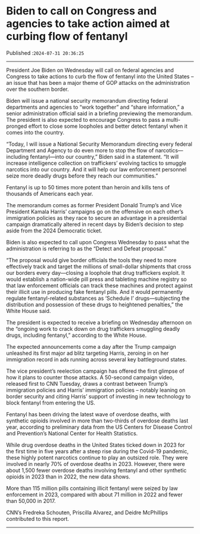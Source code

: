 # Biden to call on Congress and agencies to take action aimed at curbing flow of fentanyl

Published :`2024-07-31 20:36:25`

---

President Joe Biden on Wednesday will call on federal agencies and Congress to take actions to curb the flow of fentanyl into the United States – an issue that has been a major theme of GOP attacks on the administration over the southern border.

Biden will issue a national security memorandum directing federal departments and agencies to “work together” and “share information,” a senior administration official said in a briefing previewing the memorandum. The president is also expected to encourage Congress to pass a multi-pronged effort to close some loopholes and better detect fentanyl when it comes into the country.

“Today, I will issue a National Security Memorandum directing every federal Department and Agency to do even more to stop the flow of narcotics—including fentanyl—into our country,” Biden said in a statement. “It will increase intelligence collection on traffickers’ evolving tactics to smuggle narcotics into our country. And it will help our law enforcement personnel seize more deadly drugs before they reach our communities.”

Fentanyl is up to 50 times more potent than heroin and kills tens of thousands of Americans each year.

The memorandum comes as former President Donald Trump’s and Vice President Kamala Harris’ campaigns go on the offensive on each other’s immigration policies as they race to secure an advantage in a presidential campaign dramatically altered in recent days by Biden’s decision to step aside from the 2024 Democratic ticket.

Biden is also expected to call upon Congress Wednesday to pass what the administration is referring to as the “Detect and Defeat proposal.”

“The proposal would give border officials the tools they need to more effectively track and target the millions of small-dollar shipments that cross our borders every day—closing a loophole that drug traffickers exploit. It would establish a nation-wide pill press and tableting machine registry so that law enforcement officials can track these machines and protect against their illicit use in producing fake fentanyl pills. And it would permanently regulate fentanyl-related substances as ‘Schedule I’ drugs—subjecting the distribution and possession of these drugs to heightened penalties,” the White House said.

The president is expected to receive a briefing on Wednesday afternoon on the “ongoing work to crack down on drug traffickers smuggling deadly drugs, including fentanyl,” according to the White House.

The expected announcements come a day after the Trump campaign unleashed its first major ad blitz targeting Harris, zeroing in on her immigration record in ads running across several key battleground states.

The vice president’s reelection campaign has offered the first glimpse of how it plans to counter those attacks. A 50-second campaign video, released first to CNN Tuesday, draws a contrast between Trump’s immigration policies and Harris’ immigration policies – notably leaning on border security and citing Harris’ support of investing in new technology to block fentanyl from entering the US.

Fentanyl has been driving the latest wave of overdose deaths, with synthetic opioids involved in more than two-thirds of overdose deaths last year, according to preliminary data from the US Centers for Disease Control and Prevention’s National Center for Health Statistics.

While drug overdose deaths in the United States ticked down in 2023 for the first time in five years after a steep rise during the Covid-19 pandemic, these highly potent narcotics continue to play an outsized role. They were involved in nearly 70% of overdose deaths in 2023. However, there were about 1,500 fewer overdose deaths involving fentanyl and other synthetic opioids in 2023 than in 2022, the new data shows.

More than 115 million pills containing illicit fentanyl were seized by law enforcement in 2023, compared with about 71 million in 2022 and fewer than 50,000 in 2017.

CNN’s Fredreka Schouten, Priscilla Alvarez, and Deidre McPhillips contributed to this report.

---

